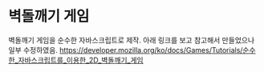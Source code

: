 # 벽돌깨기 게임
벽돌깨기 게임을 순수한 자바스크립트로 제작.
아래 링크를 보고 참고해서 만들었으나 일부 수정하였음.
https://developer.mozilla.org/ko/docs/Games/Tutorials/순수한_자바스크립트를_이용한_2D_벽돌깨기_게임